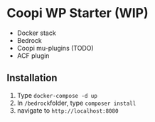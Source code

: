 # Coopi WP Starter (WIP)

- Docker stack
- Bedrock 
- Coopi mu-plugins (TODO)
- ACF plugin

## Installation

1. Type `docker-compose -d up`
2. In `/bedrock`folder, type `composer install`
3. navigate to `http://localhost:8080`